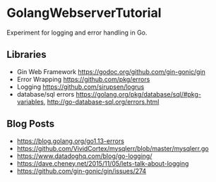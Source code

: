 # GolangWebserverTutorial

Experiment for logging and error handling in Go.

## Libraries

- Gin Web Framework <https://godoc.org/github.com/gin-gonic/gin>
- Error Wrapping <https://github.com/pkg/errors>
- Logging <https://github.com/sirupsen/logrus>
- database/sql errors <https://golang.org/pkg/database/sql/#pkg-variables>, <http://go-database-sql.org/errors.html>

## Blog Posts

- <https://blog.golang.org/go1.13-errors>
- <https://github.com/VividCortex/mysqlerr/blob/master/mysqlerr.go>
- <https://www.datadoghq.com/blog/go-logging/>
- <https://dave.cheney.net/2015/11/05/lets-talk-about-logging>
- <https://github.com/gin-gonic/gin/issues/274>